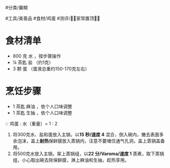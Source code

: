 #分类/羹糊 
 
#工具/美善品 
#食材/鸡蛋 
#测评/📌📌家常置顶📌📌

# 食材清单

- 800 克 水 ，按步骤操作
- ¼ 茶匙 盐 （约1克）
- 3 颗 蛋 （蛋液总重约150-170克左右）
# 烹饪步骤

- 1 茶匙 麻油 ，依个人口味调整
- 1 茶匙 生抽 ，依个人口味调整

<aside> 💡 鸡蛋 : 水（重量）= 1 : 2

</aside>

1. 将300克水、盐和蛋放入主锅，以**15 秒/速度 4** 混合，倒入碗内，撇去表面多余泡沫，盖上**耐热**保鲜膜放入蒸锅内，注意不要堵住通气孔洞，盖上蒸锅盖备用。
2. 将500克水放入主锅，架上蒸锅组，以**22 分/Varoma/速度 1** 蒸煮，取下蒸锅组，小心取出碗去除保鲜膜，淋上麻油和生抽，趁热享用。